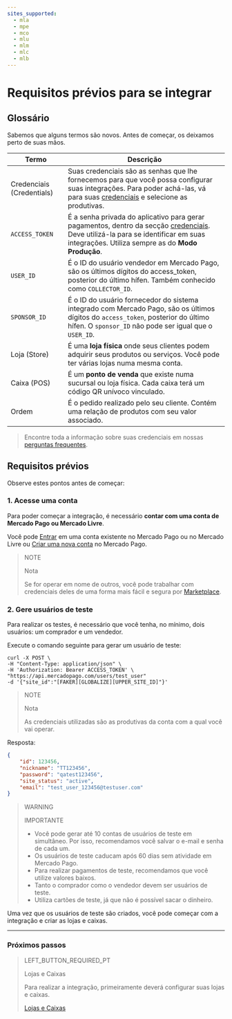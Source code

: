 ```yaml
---
sites_supported:
  - mla
  - mpe
  - mco
  - mlu
  - mlm
  - mlc
  - mlb
---
```


# Requisitos prévios para se integrar

## Glossário

Sabemos que alguns termos são novos. Antes de começar, os deixamos perto de suas mãos. 

| Termo | Descrição |
| --- | --- |
| Credenciais (Credentials) | Suas credenciais são as senhas que lhe fornecemos para que você possa configurar suas integrações. Para poder achá-las, vá para suas [credenciais]([FAKER][CREDENTIALS][URL]) e selecione as produtivas. |
| `ACCESS_TOKEN` | É a senha privada do aplicativo para gerar pagamentos, dentro da secção [credenciais]([FAKER][CREDENTIALS][URL]). Deve utilizá-la para se identificar em suas integrações. Utiliza sempre as do **Modo Produção**. |
| `USER_ID` | É o ID do usuário vendedor em Mercado Pago, são os últimos dígitos do access_token, posterior do último hífen. Também conhecido como `COLLECTOR_ID`. |
| `SPONSOR_ID` | É o ID do usuário fornecedor do sistema integrado com Mercado Pago, são os últimos dígitos do `access_token`, posterior do último hífen. O `sponsor_ID` não pode ser igual que o `USER_ID`. |
| Loja (Store) | É uma **loja física** onde seus clientes podem adquirir seus produtos ou serviços. Você pode ter várias lojas numa mesma conta. |
| Caixa (POS) | É um **ponto de venda** que existe numa sucursal ou loja física. Cada caixa terá um código QR unívoco vinculado. |
| Ordem | É o pedido realizado pelo seu cliente. Contém uma relação de produtos com seu valor associado. |

> Encontre toda a informação sobre suas credenciais em nossas [perguntas frequentes](https://www.mercadopago[FAKER][URL][DOMAIN]/developers/pt/guides/resources/faqs/credentials).

## Requisitos prévios

Observe estes pontos antes de começar: 

### 1. Acesse uma conta

Para poder começar a integração, é necessário **contar com uma conta de Mercado Pago ou Mercado Livre**. 

Você pode [Entrar](https://www.mercadolibre.com/jms/[FAKER][GLOBALIZE][SITE_ID]/lgz/login?platform_id=mp&go=https://www.mercadopago[FAKER][URL][DOMAIN]/developers/pt/guides/in-person-payments/qr-code/pre-requisites) em uma conta existente no Mercado Pago ou no Mercado Livre ou [Criar uma nova conta](https://www.mercadopago[FAKER][URL][DOMAIN]) no Mercado Pago.

> NOTE
> 
> Nota
> 
> Se for operar em nome de outros, você pode trabalhar com credenciais deles de uma forma mais fácil e segura por [Marketplace](https://www.mercadopago[FAKER][URL][DOMAIN]/developers/pt/guides/online-payments/marketplace/checkout-api/introduction).

### 2. Gere usuários de teste

Para realizar os testes, é necessário que você tenha, no mínimo, dois usuários: um comprador e um vendedor. 

Execute o comando seguinte para gerar um usuário de teste: 

```curl
curl -X POST \
-H "Content-Type: application/json" \
-H 'Authorization: Bearer ACCESS_TOKEN' \
"https://api.mercadopago.com/users/test_user"
-d '{"site_id":"[FAKER][GLOBALIZE][UPPER_SITE_ID]"}'
```

> NOTE
> 
> Nota
> 
> As credenciais utilizadas são as produtivas da conta com a qual você vai operar.   

Resposta:

```json
{
    "id": 123456,
    "nickname": "TT123456",
    "password": "qatest123456",
    "site_status": "active",
    "email": "test_user_123456@testuser.com"
}
```

> WARNING
>
> IMPORTANTE
>
> * Você pode gerar até 10 contas de usuários de teste em simultâneo. Por isso, recomendamos você salvar o e-mail e senha de cada um. 
> * Os usuários de teste caducam após 60 dias sem atividade em Mercado Pago.
> * Para realizar pagamentos de teste, recomendamos que você utilize valores baixos.
> * Tanto o comprador como o vendedor devem ser usuários de teste.
> * Utiliza cartões de teste, já que não é possível sacar o dinheiro.

Uma vez que os usuários de teste são criados, você pode começar com a integração e criar as lojas e caixas.

---
### Próximos passos

> LEFT_BUTTON_REQUIRED_PT
>
> Lojas e Caixas
>
> Para realizar a integração, primeiramente deverá configurar suas lojas e caixas.
>
> [Lojas e Caixas](https://www.mercadopago[FAKER][URL][DOMAIN]/developers/pt/guides/in-person-payments/qr-code/stores-pos)
